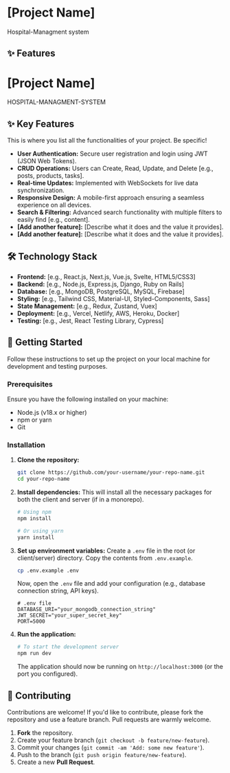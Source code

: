 # [Project Name]

Hospital-Managment system
## ✨ Features


# [Project Name]

HOSPITAL-MANAGMENT-SYSTEM
## ✨ Key Features

This is where you list all the functionalities of your project. Be specific!

*   **User Authentication:** Secure user registration and login using JWT (JSON Web Tokens).
*   **CRUD Operations:** Users can Create, Read, Update, and Delete [e.g., posts, products, tasks].
*   **Real-time Updates:** Implemented with WebSockets for live data synchronization.
*   **Responsive Design:** A mobile-first approach ensuring a seamless experience on all devices.
*   **Search & Filtering:** Advanced search functionality with multiple filters to easily find [e.g., content].
*   **[Add another feature]:** [Describe what it does and the value it provides].
*   **[Add another feature]:** [Describe what it does and the value it provides].

## 🛠️ Technology Stack

*   **Frontend:** [e.g., React.js, Next.js, Vue.js, Svelte, HTML5/CSS3]
*   **Backend:** [e.g., Node.js, Express.js, Django, Ruby on Rails]
*   **Database:** [e.g., MongoDB, PostgreSQL, MySQL, Firebase]
*   **Styling:** [e.g., Tailwind CSS, Material-UI, Styled-Components, Sass]
*   **State Management:** [e.g., Redux, Zustand, Vuex]
*   **Deployment:** [e.g., Vercel, Netlify, AWS, Heroku, Docker]
*   **Testing:** [e.g., Jest, React Testing Library, Cypress]

## 🚀 Getting Started

Follow these instructions to set up the project on your local machine for development and testing purposes.

### Prerequisites

Ensure you have the following installed on your machine:
*   Node.js (v18.x or higher)
*   npm or yarn
*   Git

### Installation

1.  **Clone the repository:**
    ```bash
    git clone https://github.com/your-username/your-repo-name.git
    cd your-repo-name
    ```

2.  **Install dependencies:**
    This will install all the necessary packages for both the client and server (if in a monorepo).
    ```bash
    # Using npm
    npm install

    # Or using yarn
    yarn install
    ```

3.  **Set up environment variables:**
    Create a `.env` file in the root (or client/server) directory. Copy the contents from `.env.example`.
    ```bash
    cp .env.example .env
    ```
    Now, open the `.env` file and add your configuration (e.g., database connection string, API keys).
    ```
    # .env file
    DATABASE_URI="your_mongodb_connection_string"
    JWT_SECRET="your_super_secret_key"
    PORT=5000
    ```

4.  **Run the application:**
    ```bash
    # To start the development server
    npm run dev
    ```
    The application should now be running on `http://localhost:3000` (or the port you configured).

## 🤝 Contributing

Contributions are welcome! If you'd like to contribute, please fork the repository and use a feature branch. Pull requests are warmly welcome.

1.  **Fork** the repository.
2.  Create your feature branch (`git checkout -b feature/new-feature`).
3.  Commit your changes (`git commit -am 'Add: some new feature'`).
4.  Push to the branch (`git push origin feature/new-feature`).
5.  Create a new **Pull Request**.


